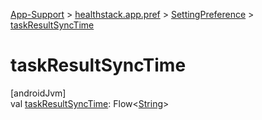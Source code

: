 
[App-Support](../../../index.html) > [healthstack.app.pref](../index.html) > [SettingPreference](index.html) > [taskResultSyncTime](task-result-sync-time.html)



# taskResultSyncTime



[androidJvm]\
val [taskResultSyncTime](task-result-sync-time.html): Flow&lt;[String](https://kotlinlang.org/api/latest/jvm/stdlib/kotlin/-string/index.html)&gt;




